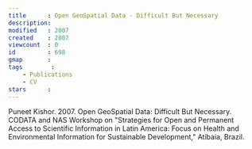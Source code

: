 ```yaml
---
title      : Open GeoSpatial Data - Difficult But Necessary
description: 
modified   : 2007
created    : 2007
viewcount  : 0
id         : 698
gmap       : 
tags        :
    - Publications
    - CV
stars      : 
---
```


Puneet Kishor. 2007. Open GeoSpatial Data: Difficult But Necessary. CODATA and NAS Workshop on "Strategies for Open and Permanent Access to Scientific Information in Latin America: Focus on Health and Environmental Information for Sustainable Development," Atibaia, Brazil.

